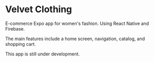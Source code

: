 # Velvet Clothing
E-commerce Expo app for women's fashion. Using React Native and Firebase.

The main features include a home screen, navigation, catalog, and shopping cart.

This app is still under development.
